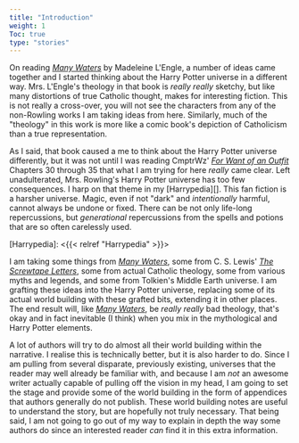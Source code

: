 ```yaml
---
title: "Introduction"
weight: 1
Toc: true
type: "stories"
---
```


On reading _[Many Waters][MW]_ by Madeleine L'Engle, a number of ideas came
together and I started thinking about the Harry Potter universe in a different
way.  Mrs. L'Engle's theology in that book is *really really* sketchy, but like
many distortions of true Catholic thought, makes for interesting fiction.  This
is not really a cross-over, you will not see the characters from any of the
non-Rowling works I am taking ideas from here.  Similarly, much of the
"theology" in this work is more like a comic book's depiction of Catholicism
than a true representation.

As I said, that book caused a me to think about the Harry Potter universe
differently, but it was not until I was reading CmptrWz' _[For Want of
an Outfit][FWoaO1]_ Chapters 30 through 35 that what I am trying for here
*really* came clear.  Left unadulterated, Mrs. Rowling's Harry Potter universe
has too few consequences.  I harp on that theme in my [Harrypedia][].  This
fan fiction is a harsher universe.  Magic, even if not "dark" and
*intentionally* harmful, cannot always be undone or fixed.  There can be not
only life-long repercussions, but *generational* repercussions from the spells
and potions that are so often carelessly used.  

[Harrypedia]: <{{< relref "Harrypedia" >}}>

I am taking some things from _[Many Waters][MW2]_, some from C. S. Lewis' _[The
Screwtape Letters][TSL]_, some from actual Catholic theology, some from various
myths and legends, and some from Tolkien's Middle Earth universe.  I am grafting
these ideas into the Harry Potter universe, replacing some of its actual world
building with these grafted bits, extending it in other places.  The end result
will, like _[Many Waters][MW3]_, be *really really* bad theology, that's okay
and in fact inevitable (I think) when you mix in the mythological and Harry
Potter elements.

A lot of authors will try to do almost all their world building within the
narrative.  I realise this is technically better, but it is also harder to do.
Since I am pulling from several disparate, previously existing, universes that
the reader may well already be familiar with, and because I am *not* an awesome
writer actually capable of pulling off the vision in my head, I am going to set
the stage and provide some of the world building in the form of appendices that
authors generally do not publish.  These world building notes are useful to
understand the story, but are hopefully not truly necessary.  That being said,
I am not going to go out of my way to explain in depth the way some authors do
since an interested reader *can* find it in this extra information. 

[FWoaO1]: <https://archiveofourown.org/works/28507302>

[MW]: <https://en.wikipedia.org/wiki/Many_Waters>

[MW2]: <https://en.wikipedia.org/wiki/Many_Waters>

[MW3]: <https://en.wikipedia.org/wiki/Many_Waters>

[TSL]: <https://archive.org/details/in.ernet.dli.2015.86985>

[TSL2]: <https://archive.org/details/in.ernet.dli.2015.86985>

[TSL3]: <https://archive.org/details/in.ernet.dli.2015.86985>

[WP1]: <https://en.wikipedia.org/wiki/Soteriology>

[WP2]: <https://en.wikipedia.org/wiki/Missiology>

[WP3]: <https://en.wikipedia.org/wiki/Ecclesiology>

[^211201-1]: In _[Error of Soul](https://www.fanfiction.net/s/8490518)_
    Materia-Blade has a line referring to magical folk as Nephilim.  I came up
    with this idea well before I found that work.  Just goes to show that there
    is nothing possible that *someone* else hasn't also thought of. 

[^210408-1]: Mr. C. S. Lewis. _[The Screwtape Letters][TSL3]_. pp. 120-121.
  Copyright 1942. HarperOne. Kindle Edition.

[^210412-5]: Darth Drafter.
    _[The Little Veela that Could](https://www.fanfiction.net/s/5490079)_
    [Chapter Six](https://www.fanfiction.net/s/5490079/7/The-Little-Veela-that-Could)
    Published: 2009-11-05. Updated: 2012-06-28. Last Viewed: 2021-04-12.

